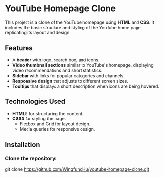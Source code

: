 # YouTube Homepage Clone

This project is a clone of the YouTube homepage using **HTML** and **CSS**. It includes the basic structure and styling of the YouTube home page, replicating its layout and design.

## Features

- A **header** with logo, search box, and icons.
- **Video thumbnail sections** similar to YouTube's homepage, displaying video recommendations and short statistics.
- **Sidebar** with links for popular categories and channels.
- **Responsive design** that adjusts to different screen sizes.
- **Tooltips** that displays a short description when icons are being hovered.

## Technologies Used

- **HTML5** for structuring the content.
- **CSS3** for styling the page.
  - Flexbox and Grid for layout design.
  - Media queries for responsive design.

## Installation

### Clone the repository:

git clone https://github.com/WingfungHu/youtube-homepage-clone.git
